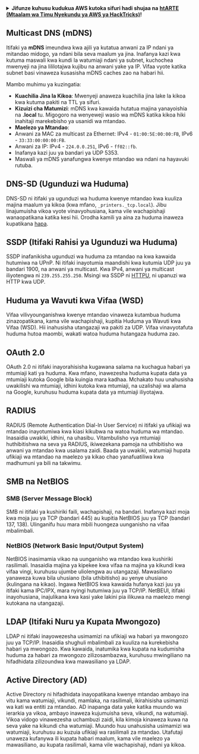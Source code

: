 <details>

<summary><strong>Jifunze kuhusu kudukua AWS kutoka sifuri hadi shujaa na</strong> <a href="https://training.hacktricks.xyz/courses/arte"><strong>htARTE (Mtaalam wa Timu Nyekundu ya AWS ya HackTricks)</strong></a><strong>!</strong></summary>

Njia nyingine za kusaidia HackTricks:

* Ikiwa unataka kuona **kampuni yako inatangazwa kwenye HackTricks** au **kupakua HackTricks kwa muundo wa PDF** Angalia [**MPANGO WA KUJIUNGA**](https://github.com/sponsors/carlospolop)!
* Pata [**swag rasmi ya PEASS & HackTricks**](https://peass.creator-spring.com)
* Gundua [**The PEASS Family**](https://opensea.io/collection/the-peass-family), mkusanyiko wetu wa kipekee wa [**NFTs**](https://opensea.io/collection/the-peass-family)
* **Jiunge na** 💬 [**Kikundi cha Discord**](https://discord.gg/hRep4RUj7f) au [**kikundi cha telegram**](https://t.me/peass) au **tufuate** kwenye **Twitter** 🐦 [**@hacktricks_live**](https://twitter.com/hacktricks_live)**.**
* **Shiriki mbinu zako za kudukua kwa kuwasilisha PRs kwenye** [**HackTricks**](https://github.com/carlospolop/hacktricks) na [**HackTricks Cloud**](https://github.com/carlospolop/hacktricks-cloud) repos za github.

</details>


## Multicast DNS (mDNS)

Itifaki ya **mDNS** imeundwa kwa ajili ya kutatua anwani za IP ndani ya mitandao midogo, ya ndani bila seva maalum ya jina. Inafanya kazi kwa kutuma maswali kwa kundi la watumiaji ndani ya subnet, kuchochea mwenyeji na jina lililotajwa kujibu na anwani yake ya IP. Vifaa vyote katika subnet basi vinaweza kusasisha mDNS caches zao na habari hii.

Mambo muhimu ya kuzingatia:
- **Kuachilia Jina la Kikoa**: Mwenyeji anaweza kuachilia jina lake la kikoa kwa kutuma pakiti na TTL ya sifuri.
- **Kizuizi cha Matumizi**: mDNS kwa kawaida hutatua majina yanayoishia na **.local** tu. Migogoro na wenyeweji wasio wa mDNS katika kikoa hiki inahitaji marekebisho ya usanidi wa mtandao.
- **Maelezo ya Mtandao**:
- Anwani za MAC za multicast za Ethernet: IPv4 - `01:00:5E:00:00:FB`, IPv6 - `33:33:00:00:00:FB`.
- Anwani za IP: IPv4 - `224.0.0.251`, IPv6 - `ff02::fb`.
- Inafanya kazi juu ya bandari ya UDP 5353.
- Maswali ya mDNS yanafungwa kwenye mtandao wa ndani na hayavuki rutuba.

## DNS-SD (Ugunduzi wa Huduma)

DNS-SD ni itifaki ya ugunduzi wa huduma kwenye mtandao kwa kuuliza majina maalum ya kikoa (kwa mfano, `_printers._tcp.local`). Jibu linajumuisha vikoa vyote vinavyohusiana, kama vile wachapishaji wanaopatikana katika kesi hii. Orodha kamili ya aina za huduma inaweza kupatikana [hapa](http://www.dns-sd.org/ServiceTypes.html).

## SSDP (Itifaki Rahisi ya Ugunduzi wa Huduma)

SSDP inafanikisha ugunduzi wa huduma za mtandao na kwa kawaida hutumiwa na UPnP. Ni itifaki inayotumia maandishi kwa kutumia UDP juu ya bandari 1900, na anwani ya multicast. Kwa IPv4, anwani ya multicast iliyotengwa ni `239.255.255.250`. Msingi wa SSDP ni [HTTPU](https://en.wikipedia.org/wiki/HTTPU), ni upanuzi wa HTTP kwa UDP.


## Huduma ya Wavuti kwa Vifaa (WSD)
Vifaa vilivyounganishwa kwenye mtandao vinaweza kutambua huduma zinazopatikana, kama vile wachapishaji, kupitia Huduma ya Wavuti kwa Vifaa (WSD). Hii inahusisha utangazaji wa pakiti za UDP. Vifaa vinavyotafuta huduma hutoa maombi, wakati watoa huduma hutangaza huduma zao.

## OAuth 2.0
OAuth 2.0 ni itifaki inayorahisisha kugawana salama na kuchagua habari ya mtumiaji kati ya huduma. Kwa mfano, inawezesha huduma kupata data ya mtumiaji kutoka Google bila kuingia mara kadhaa. Mchakato huu unahusisha uwakilishi wa mtumiaji, idhini kutoka kwa mtumiaji, na uzalishaji wa alama na Google, kuruhusu huduma kupata data ya mtumiaji iliyotajwa.

## RADIUS
RADIUS (Remote Authentication Dial-In User Service) ni itifaki ya ufikiaji wa mtandao inayotumiwa kwa kiasi kikubwa na watoa huduma wa mtandao. Inasaidia uwakiki, idhini, na uhasibu. Vitambulisho vya mtumiaji huthibitishwa na seva ya RADIUS, ikiwezekana pamoja na uthibitisho wa anwani ya mtandao kwa usalama zaidi. Baada ya uwakiki, watumiaji hupata ufikiaji wa mtandao na maelezo ya kikao chao yanafuatiliwa kwa madhumuni ya bili na takwimu.

## SMB na NetBIOS

### SMB (Server Message Block)
SMB ni itifaki ya kushiriki faili, wachapishaji, na bandari. Inafanya kazi moja kwa moja juu ya TCP (bandari 445) au kupitia NetBIOS juu ya TCP (bandari 137, 138). Ulinganifu huu mara mbili huongeza uunganisho na vifaa mbalimbali.

### NetBIOS (Network Basic Input/Output System)
NetBIOS inasimamia vikao na uunganisho wa mtandao kwa kushiriki rasilimali. Inasaidia majina ya kipekee kwa vifaa na majina ya kikundi kwa vifaa vingi, kuruhusu ujumbe uliolengwa au utangazaji. Mawasiliano yanaweza kuwa bila uhusiano (bila uthibitisho) au yenye uhusiano (kulingana na kikao). Ingawa NetBIOS kwa kawaida hufanya kazi juu ya itifaki kama IPC/IPX, mara nyingi hutumiwa juu ya TCP/IP. NetBEUI, itifaki inayohusiana, inajulikana kwa kasi yake lakini pia ilikuwa na maelezo mengi kutokana na utangazaji.

## LDAP (Itifaki Nuru ya Kupata Mwongozo)
LDAP ni itifaki inayowezesha usimamizi na ufikiaji wa habari ya mwongozo juu ya TCP/IP. Inasaidia shughuli mbalimbali za kuuliza na kurekebisha habari ya mwongozo. Kwa kawaida, inatumika kwa kupata na kudumisha huduma za habari za mwongozo zilizosambazwa, kuruhusu mwingiliano na hifadhidata zilizoundwa kwa mawasiliano ya LDAP.

## Active Directory (AD)
Active Directory ni hifadhidata inayopatikana kwenye mtandao ambayo ina vitu kama watumiaji, vikundi, mamlaka, na rasilimali, ikirahisisha usimamizi wa kati wa entiti za mtandao. AD inapanga data yake katika muundo wa ierarkia ya vikoa, ambayo inaweza kujumuisha seva, vikundi, na watumiaji. Vikoa vidogo vinawezesha uchambuzi zaidi, kila kimoja kinaweza kuwa na seva yake na kikundi cha watumiaji. Muundo huu unahusisha usimamizi wa watumiaji, kuruhusu au kuzuia ufikiaji wa rasilimali za mtandao. Utafutaji unaweza kufanywa ili kupata habari maalum, kama vile maelezo ya mawasiliano, au kupata rasilimali, kama vile wachapishaji, ndani ya kikoa.
